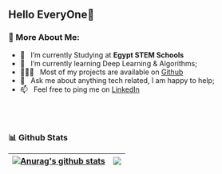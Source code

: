 ## Hello EveryOne👋


### 🧐 More About Me:

- 🔭 &nbsp; I’m currently Studying at **Egypt STEM Schools**
- 🌱 &nbsp; I’m currently learning Deep Learning & Algorithms; 
- 👨🏻‍💻 &nbsp; Most of my projects are available on [Github](https://github.com/bodiwael?tab=repositories)
- 💬 &nbsp; Ask me about anything tech related, I am happy to help;
- 📫 &nbsp; Feel free to ping me on [LinkedIn](https://www.linkedin.com/in/abdelrahman-wael-ammar/)




<br>


<br>


### 📊 Github Stats
<a href='https://github.com/rahul-jha98/github-stats-transparent'>

  
| <a href="https://github.com/anuraghazra/github-readme-stats"><img align="center" src="https://github-readme-stats.vercel.app/api?username=bodiwael&show_icons=true&include_all_commits=true&theme=buefy&hide_border=true" alt="Anurag's github stats" /></a> | <a href="https://github.com/bodiwael/github-readme-stats"><img align="center" src="https://github-readme-stats.vercel.app/api/top-langs/?username=bodiwael&layout=compact&theme=buefy&hide_border=true" /></a> |
| ------------- | ------------- |



</a>

<br>

